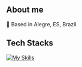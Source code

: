 ## About me

🏡 Based in Alegre, ES, Brazil


## Tech Stacks
<div> 

[![My Skills](https://skillicons.dev/icons?i=html,css,javascript,python,C)](https://skillicons.dev)
  
</div>
